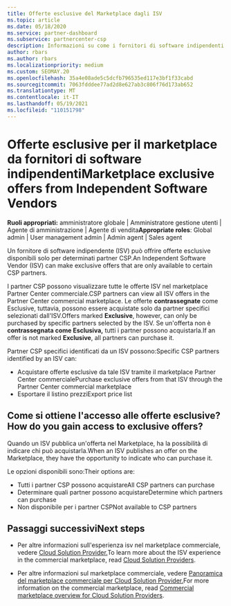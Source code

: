 ```yaml
---
title: Offerte esclusive del Marketplace dagli ISV
ms.topic: article
ms.date: 05/18/2020
ms.service: partner-dashboard
ms.subservice: partnercenter-csp
description: Informazioni su come i fornitori di software indipendenti (ISV) rendono alcune offerte esclusive e disponibili solo per partner CSP specifici.
author: rbars
ms.author: rbars
ms.localizationpriority: medium
ms.custom: SEOMAY.20
ms.openlocfilehash: 35a4e08ade5c5dcfb796535ed117e3bf1f33cabd
ms.sourcegitcommit: 7063fdddee77ad2d8e627ab3c806f76d173ab652
ms.translationtype: MT
ms.contentlocale: it-IT
ms.lasthandoff: 05/19/2021
ms.locfileid: "110151798"
---
```

# <a name="marketplace-exclusive-offers-from-independent-software-vendors"></a><span data-ttu-id="7445a-103">Offerte esclusive per il marketplace da fornitori di software indipendenti</span><span class="sxs-lookup"><span data-stu-id="7445a-103">Marketplace exclusive offers from Independent Software Vendors</span></span>

<span data-ttu-id="7445a-104">**Ruoli appropriati:** amministratore globale | Amministratore gestione utenti | Agente di amministrazione | Agente di vendita</span><span class="sxs-lookup"><span data-stu-id="7445a-104">**Appropriate roles**: Global admin | User management admin | Admin agent | Sales agent</span></span>

<span data-ttu-id="7445a-105">Un fornitore di software indipendente (ISV) può offrire offerte esclusive disponibili solo per determinati partner CSP.</span><span class="sxs-lookup"><span data-stu-id="7445a-105">An Independent Software Vendor (ISV) can make exclusive offers that are only available to certain CSP partners.</span></span>

<span data-ttu-id="7445a-106">I partner CSP possono visualizzare tutte le offerte ISV nel marketplace Partner Center commerciale.</span><span class="sxs-lookup"><span data-stu-id="7445a-106">CSP partners can view all ISV offers in the Partner Center commercial marketplace.</span></span> <span data-ttu-id="7445a-107">Le offerte **contrassegnate** come Esclusive, tuttavia, possono essere acquistate solo da partner specifici selezionati dall'ISV.</span><span class="sxs-lookup"><span data-stu-id="7445a-107">Offers marked **Exclusive**, however, can only be purchased by specific partners selected by the ISV.</span></span> <span data-ttu-id="7445a-108">Se un'offerta non è **contrassegnata come Esclusiva,** tutti i partner possono acquistarla.</span><span class="sxs-lookup"><span data-stu-id="7445a-108">If an offer is not marked **Exclusive**, all partners can purchase it.</span></span>

<span data-ttu-id="7445a-109">Partner CSP specifici identificati da un ISV possono:</span><span class="sxs-lookup"><span data-stu-id="7445a-109">Specific CSP partners identified by an ISV can:</span></span>

- <span data-ttu-id="7445a-110">Acquistare offerte esclusive da tale ISV tramite il marketplace Partner Center commerciale</span><span class="sxs-lookup"><span data-stu-id="7445a-110">Purchase exclusive offers from that ISV through the Partner Center commercial marketplace</span></span>
- <span data-ttu-id="7445a-111">Esportare il listino prezzi</span><span class="sxs-lookup"><span data-stu-id="7445a-111">Export price list</span></span>

## <a name="how-do-you-gain-access-to-exclusive-offers"></a><span data-ttu-id="7445a-112">Come si ottiene l'accesso alle offerte esclusive?</span><span class="sxs-lookup"><span data-stu-id="7445a-112">How do you gain access to exclusive offers?</span></span>

<span data-ttu-id="7445a-113">Quando un ISV pubblica un'offerta nel Marketplace, ha la possibilità di indicare chi può acquistarla.</span><span class="sxs-lookup"><span data-stu-id="7445a-113">When an ISV publishes an offer on the Marketplace, they have the opportunity to indicate who can purchase it.</span></span>

<span data-ttu-id="7445a-114">Le opzioni disponibili sono:</span><span class="sxs-lookup"><span data-stu-id="7445a-114">Their options are:</span></span>

- <span data-ttu-id="7445a-115">Tutti i partner CSP possono acquistare</span><span class="sxs-lookup"><span data-stu-id="7445a-115">All CSP partners can purchase</span></span>
- <span data-ttu-id="7445a-116">Determinare quali partner possono acquistare</span><span class="sxs-lookup"><span data-stu-id="7445a-116">Determine which partners can purchase</span></span>
- <span data-ttu-id="7445a-117">Non disponibile per i partner CSP</span><span class="sxs-lookup"><span data-stu-id="7445a-117">Not available to CSP partners</span></span>

## <a name="next-steps"></a><span data-ttu-id="7445a-118">Passaggi successivi</span><span class="sxs-lookup"><span data-stu-id="7445a-118">Next steps</span></span>

- <span data-ttu-id="7445a-119">Per altre informazioni sull'esperienza isv nel marketplace commerciale, vedere [Cloud Solution Provider.](/azure/marketplace/cloud-solution-providers)</span><span class="sxs-lookup"><span data-stu-id="7445a-119">To learn more about the ISV experience in the commercial marketplace, read [Cloud Solution Providers](/azure/marketplace/cloud-solution-providers).</span></span>

- <span data-ttu-id="7445a-120">Per altre informazioni sul marketplace commerciale, vedere [Panoramica del marketplace commerciale per Cloud Solution Provider.](csp-commercial-marketplace-overview.md)</span><span class="sxs-lookup"><span data-stu-id="7445a-120">For more information on the commercial marketplace, read [Commercial marketplace overview for Cloud Solution Providers](csp-commercial-marketplace-overview.md).</span></span>